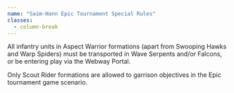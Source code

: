 ```yaml
---
name: "Saim-Hann Epic Tournament Special Rules"
classes:
  - column-break
---
```

All infantry units in Aspect Warrior formations (apart from Swooping Hawks and Warp Spiders) must be transported in Wave Serpents
and/or Falcons, or be entering play via the Webway Portal.

Only Scout Rider formations are allowed to garrison objectives in the Epic tournament game scenario.